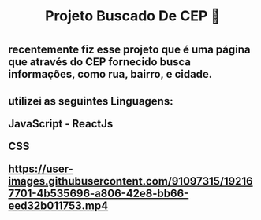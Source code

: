 
<h1 align='center' > Projeto Buscado De CEP 🏡
<h1/>

<h2>
recentemente fiz esse projeto que é uma página que através do CEP fornecido busca informações, como rua, bairro, e cidade.
<h2/>

utilizei as seguintes Linguagens:

 JavaScript - ReactJs

 CSS 

https://user-images.githubusercontent.com/91097315/192167701-4b535696-a806-42e8-bb66-eed32b011753.mp4

